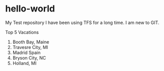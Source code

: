 # hello-world
My Test repository
I have been using TFS for a long time. I am new to GIT.

Top 5 Vacations
1) Booth Bay, Maine
2) Travesre City, MI
3) Madrid Spain
4) Bryson City, NC
5) Holland, MI
